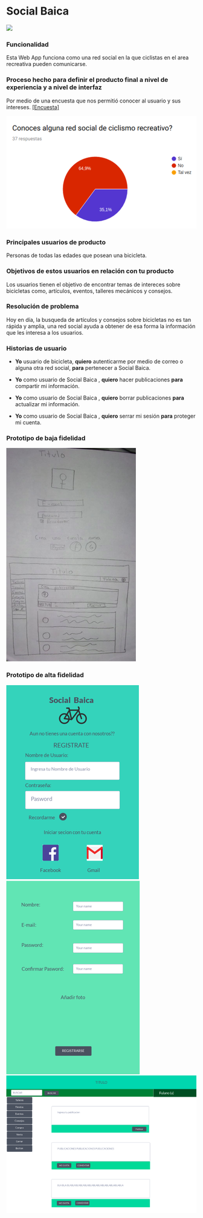 # Social Baica
![](/img/7bc69f401f0d4ac00f7a08bc28fba2e2-icono-de-golpe-de-bicicleta-by-vexels.ico)


### Funcionalidad
Esta Web App  funciona como una red social en la que ciclistas en el area recreativa pueden comunicarse.


### Proceso hecho para definir el producto final a nivel de experiencia y a nivel de interfaz
Por medio de una encuesta que nos permitió conocer al usuario y sus intereses. [[Encuesta]][Enc]

![imagen](/img/enc.png)



### Principales usuarios de producto
Personas de todas las edades que posean una bicicleta.

### Objetivos de estos usuarios en relación con tu producto
Los usuarios tienen el objetivo de encontrar temas de intereces sobre bicicletas como, artículos, eventos, talleres mecánicos y consejos. 

### Resolución de problema
Hoy en día, la busqueda de artículos y consejos sobre bicicletas no es tan rápida y amplia, una red social ayuda a obtener de esa forma la información que les interesa a los usuarios.

### Historias de usuario


- **Yo** usuario de bicicleta, **quiero** autenticarme por medio de correo o alguna otra red social, **para** pertenecer a Social Baica.

- **Yo** como usuario de Social Baica , **quiero** hacer publicaciones **para** compartir mi información.

- **Yo** como usuario de Social Baica , **quiero** borrar publicaciones **para** actualizar mi información.

- **Yo** como usuario de Social Baica , **quiero** serrar mi sesión **para** proteger mi cuenta.


### Prototipo de baja fidelidad
![imagen](/img/capt.png)




### Prototipo de alta fidelidad
![imgen](/img/proto1.png)
![imgen](/img/proto2.png)
![imgen](/img/proto3.png)


 [Enc]: https://docs.google.com/forms/d/1JMCDdGo6EVlpqG647gdmxb-r_qeMbVeTv3GdAMIIUw8/edit#responses "Encuesta" 